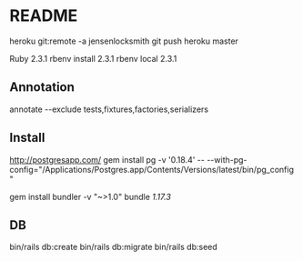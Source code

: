 # README

heroku git:remote -a jensenlocksmith
git push heroku master

Ruby 2.3.1
rbenv install 2.3.1 
rbenv local 2.3.1

Annotation 
--
annotate --exclude tests,fixtures,factories,serializers

Install
--
http://postgresapp.com/
gem install pg -v '0.18.4' -- --with-pg-config="/Applications/Postgres.app/Contents/Versions/latest/bin/pg_config"

gem install bundler -v "~>1.0"
bundle _1.17.3_

DB
-- 
bin/rails db:create
bin/rails db:migrate
bin/rails db:seed
